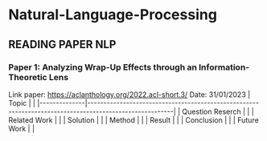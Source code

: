 # Natural-Language-Processing

## READING PAPER NLP

### Paper 1: Analyzing Wrap-Up Effects through an Information-Theoretic Lens
Link paper: https://aclanthology.org/2022.acl-short.3/
Date: 31/01/2023
| Topic        |                                                             |
|--------------|--------------------------------------------------------------------------------------------------------|
| Question Reserch    |  |
| Related Work |                             |
| Solution     |  |
| Method       |  |
| Result       |  |
| Conclusion   |  |
| Future Work  |  |
